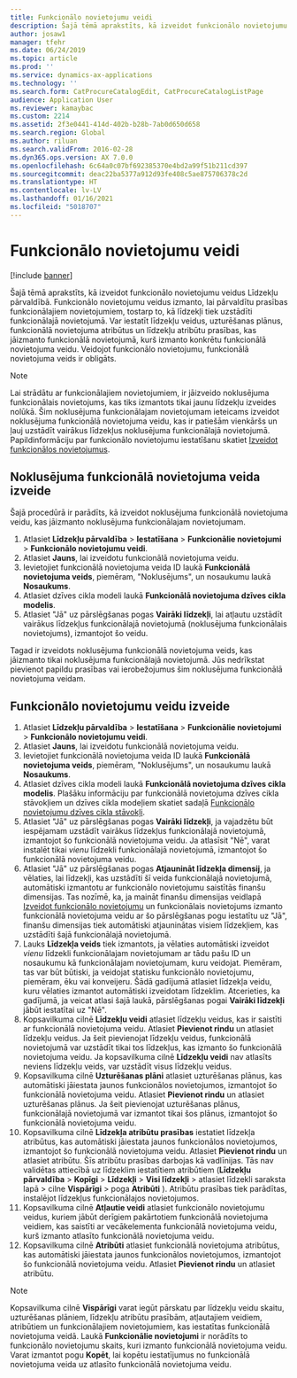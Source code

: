 ```yaml
---
title: Funkcionālo novietojumu veidi
description: Šajā tēmā aprakstīts, kā izveidot funkcionālo novietojumu veidus Līdzekļu pārvaldībā.
author: josaw1
manager: tfehr
ms.date: 06/24/2019
ms.topic: article
ms.prod: ''
ms.service: dynamics-ax-applications
ms.technology: ''
ms.search.form: CatProcureCatalogEdit, CatProcureCatalogListPage
audience: Application User
ms.reviewer: kamaybac
ms.custom: 2214
ms.assetid: 2f3e0441-414d-402b-b28b-7ab0d650d658
ms.search.region: Global
ms.author: riluan
ms.search.validFrom: 2016-02-28
ms.dyn365.ops.version: AX 7.0.0
ms.openlocfilehash: 6c64a0c07bf692385370e4bd2a99f51b211cd397
ms.sourcegitcommit: deac22ba5377a912d93fe408c5ae875706378c2d
ms.translationtype: HT
ms.contentlocale: lv-LV
ms.lasthandoff: 01/16/2021
ms.locfileid: "5018707"
---
```

# <a name="functional-location-types"></a>Funkcionālo novietojumu veidi

[!include [banner](../../includes/banner.md)]

 

Šajā tēmā aprakstīts, kā izveidot funkcionālo novietojumu veidus Līdzekļu pārvaldībā. Funkcionālo novietojumu veidus izmanto, lai pārvaldītu prasības funkcionālajiem novietojumiem, tostarp to, kā līdzekļi tiek uzstādīti funkcionālajā novietojumā. Var iestatīt līdzekļu veidus, uzturēšanas plānus, funkcionālā novietojuma atribūtus un līdzekļu atribūtu prasības, kas jāizmanto funkcionālā novietojumā, kurš izmanto konkrētu funkcionālā novietojuma veidu. Veidojot funkcionālo novietojumu, funkcionālā novietojuma veids ir obligāts.

>[!NOTE] 
>Lai strādātu ar funkcionālajiem novietojumiem, ir jāizveido noklusējuma funkcionālais novietojums, kas tiks izmantots tikai jaunu līdzekļu izveides nolūkā. Šim noklusējuma funkcionālajam novietojumam ieteicams izveidot noklusējuma funkcionālā novietojuma veidu, kas ir patiešām vienkāršs un ļauj uzstādīt vairākus līdzekļus noklusējuma funkcionālajā novietojumā. Papildinformāciju par funkcionālo novietojumu iestatīšanu skatiet [Izveidot funkcionālos novietojumus](../functional-locations/create-functional-locations.md).

## <a name="create-a-default-functional-location-type"></a>Noklusējuma funkcionālā novietojuma veida izveide

Šajā procedūrā ir parādīts, kā izveidot noklusējuma funkcionālā novietojuma veidu, kas jāizmanto noklusējuma funkcionālajam novietojumam.

1. Atlasiet **Līdzekļu pārvaldība** > **Iestatīšana** > **Funkcionālie novietojumi** > **Funkcionālo novietojumu veidi**.
2. Atlasiet **Jauns**, lai izveidotu funkcionālā novietojuma veidu.
3. Ievietojiet funkcionālā novietojuma veida ID laukā **Funkcionālā novietojuma veids**, piemēram, "Noklusējums", un nosaukumu laukā **Nosaukums**.
4. Atlasiet dzīves cikla modeli laukā **Funkcionālā novietojuma dzīves cikla modelis**.
5. Atlasiet "Jā" uz pārslēgšanas pogas **Vairāki līdzekļi**, lai atļautu uzstādīt vairākus līdzekļus funkcionālajā novietojumā (noklusējuma funkcionālais novietojums), izmantojot šo veidu.

Tagad ir izveidots noklusējuma funkcionālā novietojuma veids, kas jāizmanto tikai noklusējuma funkcionālajā novietojumā. Jūs nedrīkstat pievienot papildu prasības vai ierobežojumus šim noklusējuma funkcionālā novietojuma veidam.


## <a name="create-functional-location-types"></a>Funkcionālo novietojumu veidu izveide

1. Atlasiet **Līdzekļu pārvaldība** > **Iestatīšana** > **Funkcionālie novietojumi** > **Funkcionālo novietojumu veidi**.
2. Atlasiet **Jauns**, lai izveidotu funkcionālā novietojuma veidu.
3. Ievietojiet funkcionālā novietojuma veida ID laukā **Funkcionālā novietojuma veids**, piemēram, "Noklusējums", un nosaukumu laukā **Nosaukums**.
4. Atlasiet dzīves cikla modeli laukā **Funkcionālā novietojuma dzīves cikla modelis**. Plašāku informāciju par funkcionālā novietojuma dzīves cikla stāvokļiem un dzīves cikla modeļiem skatiet sadaļā [Funkcionālo novietojumu dzīves cikla stāvokļi](../setup-for-functional-locations/functional-location-stages.md).
5. Atlasiet "Jā" uz pārslēgšanas pogas **Vairāki līdzekļi**, ja vajadzētu būt iespējamam uzstādīt vairākus līdzekļus funkcionālajā novietojumā, izmantojot šo funkcionālā novietojuma veidu. Ja atlasīsit "Nē", varat instalēt tikai *vienu* līdzekli funkcionālajā novietojumā, izmantojot šo funkcionālā novietojuma veidu.
6. Atlasiet "Jā" uz pārslēgšanas pogas **Atjaunināt līdzekļa dimensij**, ja vēlaties, lai līdzekļi, kas uzstādīti šī veida funkcionālajā novietojumā, automātiski izmantotu ar funkcionālo novietojumu saistītās finanšu dimensijas. Tas nozīmē, ka, ja maināt finanšu dimensijas veidlapā [Izveidot funkcionālo novietojumu](../functional-locations/create-functional-locations.md) un funkcionālais novietojums izmanto funkcionālā novietojuma veidu ar šo pārslēgšanas pogu iestatītu uz "Jā", finanšu dimensijas tiek automātiski atjauninātas visiem līdzekļiem, kas uzstādīti šajā funkcionālajā novietojumā.
7. Lauks **Līdzekļa veids** tiek izmantots, ja vēlaties automātiski izveidot *vienu* līdzekli funkcionālajam novietojumam ar tādu pašu ID un nosaukumu kā funkcionālajam novietojumam, kuru veidojat. Piemēram, tas var būt būtiski, ja veidojat statisku funkcionālo novietojumu, piemēram, ēku vai konveijeru. Šādā gadījumā atlasiet līdzekļa veidu, kuru vēlaties izmantot automātiski izveidotam līdzeklim. Atcerieties, ka gadījumā, ja veicat atlasi šajā laukā, pārslēgšanas pogai **Vairāki līdzekļi** jābūt iestatītai uz "Nē".
8. Kopsavilkuma cilnē **Līdzekļu veidi** atlasiet līdzekļu veidus, kas ir saistīti ar funkcionālā novietojuma veidu. Atlasiet **Pievienot rindu** un atlasiet līdzekļu veidus. Ja šeit pievienojat līdzekļu veidus, funkcionālā novietojumā var uzstādīt tikai tos līdzekļus, kas izmanto šo funkcionālā novietojuma veidu. Ja kopsavilkuma cilnē **Līdzekļu veidi** nav atlasīts neviens līdzekļu veids, var uzstādīt visus līdzekļu veidus.
9. Kopsavilkuma cilnē **Uzturēšanas plāni** atlasiet uzturēšanas plānus, kas automātiski jāiestata jaunos funkcionālos novietojumos, izmantojot šo funkcionālā novietojuma veidu. Atlasiet **Pievienot rindu** un atlasiet uzturēšanas plānus. Ja šeit pievienojat uzturēšanas plānus, funkcionālajā novietojumā var izmantot tikai šos plānus, izmantojot šo funkcionālā novietojuma veidu.
10. Kopsavilkuma cilnē **Līdzekļa atribūtu prasības** iestatiet līdzekļa atribūtus, kas automātiski jāiestata jaunos funkcionālos novietojumos, izmantojot šo funkcionālā novietojuma veidu. Atlasiet **Pievienot rindu** un atlasiet atribūtu. Šīs atribūtu prasības darbojas kā vadlīnijas. Tās nav validētas attiecībā uz līdzeklim iestatītiem atribūtiem (**Līdzekļu pārvaldība** > **Kopīgi** > **Līdzekļi** > **Visi līdzekļi** > atlasiet līdzekli saraksta lapā > cilne **Vispārīgi** > poga **Atribūti** ). Atribūtu prasības tiek parādītas, instalējot līdzekļus funkcionālajos novietojumos.
11. Kopsavilkuma cilnē **Atļautie veidi** atlasiet funkcionālo novietojumu veidus, kuriem jābūt derīgiem pakārtotiem funkcionālā novietojuma veidiem, kas saistīti ar vecākelementa funkcionālā novietojuma veidu, kurš izmanto atlasīto funkcionālā novietojuma veidu.
12. Kopsavilkuma cilnē **Atribūti** atlasiet funkcionālā novietojuma atribūtus, kas automātiski jāiestata jaunos funkcionālos novietojumos, izmantojot šo funkcionālā novietojuma veidu. Atlasiet **Pievienot rindu** un atlasiet atribūtu.


>[!NOTE] 
>Kopsavilkuma cilnē **Vispārīgi** varat iegūt pārskatu par līdzekļu veidu skaitu, uzturēšanas plāniem, līdzekļu atribūtu prasībām, atļautajiem veidiem, atribūtiem un funkcionālajiem novietojumiem, kas iestatītas funkcionālā novietojuma veidā. Laukā **Funkcionālie novietojumi** ir norādīts to funkcionālo novietojumu skaits, kuri izmanto funkcionālā novietojuma veidu. Varat izmantot pogu **Kopēt**, lai kopētu iestatījumus no funkcionālā novietojuma veida uz atlasīto funkcionālā novietojuma veidu.
